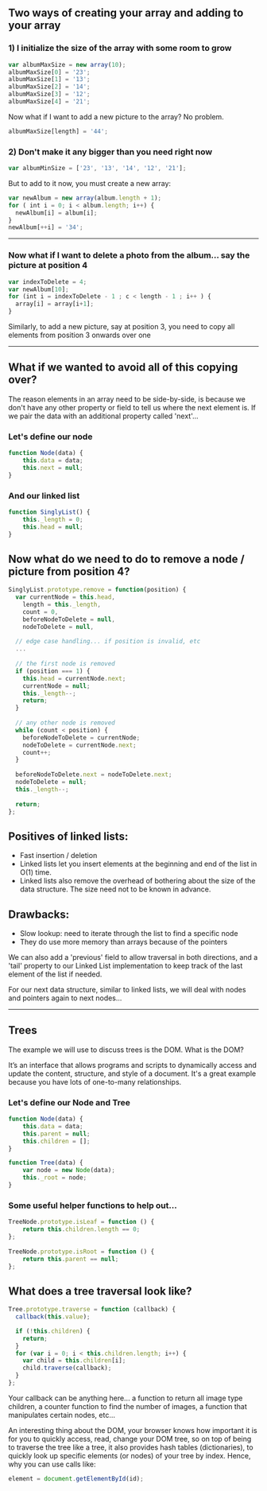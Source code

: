 ## Two ways of creating your array and adding to your array

### 1) I initialize the size of the array with some room to grow

```javascript
var albumMaxSize = new array(10); 
albumMaxSize[0] = '23';
albumMaxSize[1] = '13';
albumMaxSize[2] = '14';
albumMaxSize[3] = '12';
albumMaxSize[4] = '21';
```

Now what if I want to add a new picture to the array? No problem.

```javascript
albumMaxSize[length] = '44';
```

### 2) Don't make it any bigger than you need right now

```javascript
var albumMinSize = ['23', '13', '14', '12', '21'];
```

But to add to it now, you must create a new array:
```javascript
var newAlbum = new array(album.length + 1);
for ( int i = 0; i < album.length; i++) {
  newAlbum[i] = album[i];
}
newAlbum[++i] = '34';
```

___

### Now what if I want to delete a photo from the album... say the picture at position 4
```javascript
var indexToDelete = 4;
var newAlbum[10];
for (int i = indexToDelete - 1 ; c < length - 1 ; i++ ) {
  array[i] = array[i+1];
}         
```

Similarly, to add a new picture, say at position 3, you need to copy all elements from position 3 onwards over one

___


## What if we wanted to avoid all of this copying over?
The reason elements in an array need to be side-by-side, is because we don't have any other property or field to tell us where the next element is. If we pair the data with an additional property called 'next'...

### Let's define our node

```javascript
function Node(data) {
    this.data = data;
    this.next = null;
}
```
### And our linked list

```javascript
function SinglyList() {
    this._length = 0;
    this.head = null;
}
```

## Now what do we need to do to remove a node / picture from position 4?
```javascript
SinglyList.prototype.remove = function(position) {
  var currentNode = this.head,
    length = this._length,
    count = 0,
    beforeNodeToDelete = null,
    nodeToDelete = null,
    
  // edge case handling... if position is invalid, etc
  ...
 
  // the first node is removed
  if (position === 1) {
    this.head = currentNode.next;
    currentNode = null;
    this._length--;
    return;
  }
 
  // any other node is removed
  while (count < position) {
    beforeNodeToDelete = currentNode;
    nodeToDelete = currentNode.next;
    count++;
  }
 
  beforeNodeToDelete.next = nodeToDelete.next;
  nodeToDelete = null;
  this._length--;
 
  return;
};
```

## Positives of linked lists:
+ Fast insertion / deletion
+ Linked lists let you insert elements at the beginning and end of the list in O(1) time. 
+ Linked lists also remove the overhead of bothering about the size of the data structure. The size need not to be known in advance.

## Drawbacks:
- Slow lookup: need to iterate through the list to find a specific node
- They do use more memory than arrays because of the pointers

We can also add a 'previous' field to allow traversal in both directions, and a 'tail' property to our Linked List implementation to keep track of the last element of the list if needed.


For our next data structure, similar to linked lists, we will deal with nodes and pointers again to next nodes...

___

## Trees

The example we will use to discuss trees is the DOM. What is the DOM?

It’s an interface that allows programs and scripts to dynamically access and update the content, structure, and style of a document.
It's a great example because you have lots of one-to-many relationships.

### Let's define our Node and Tree
```javascript
function Node(data) {
    this.data = data;
    this.parent = null;
    this.children = [];
}
```

```javascript
function Tree(data) {
    var node = new Node(data);
    this._root = node;
}
```

### Some useful helper functions to help out...

```javascript
TreeNode.prototype.isLeaf = function () {
    return this.children.length == 0;
};
 
TreeNode.prototype.isRoot = function () {
    return this.parent == null;
};
```


## What does a tree traversal look like?

```javascript
Tree.prototype.traverse = function (callback) {
  callback(this.value);

  if (!this.children) {
    return;
  }
  for (var i = 0; i < this.children.length; i++) {
    var child = this.children[i];
    child.traverse(callback);
  }
};
```

Your callback can be anything here... a function to return all image type children, a counter function to find the number of images, a function that manipulates certain nodes, etc...


An interesting thing about the DOM, your browser knows how important it is for you to quickly access, read, change your DOM tree, so on top of being to traverse the tree like a tree, it also provides hash tables (dictionaries), to quickly look up specific elements (or nodes) of your tree by index. Hence, why you can use calls like:

```javascript
element = document.getElementById(id);
```
